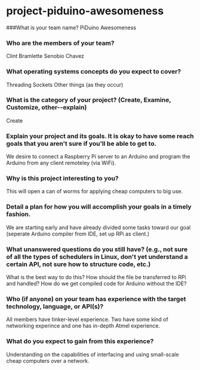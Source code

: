 # project-piduino-awesomeness
    
###What is your team name?
PiDuino Awesomeness
### Who are the members of your team?
Clint Bramlette
Senobio Chavez
### What operating systems concepts do you expect to cover?
Threading
Sockets
Other things (as they occur)
### What is the category of your project? (Create, Examine, Customize, other--explain)
Create
### Explain your project and its goals. It is okay to have some reach goals that you aren't sure if you'll be able to get to.
We desire to connect a Raspberry Pi server to an Arduino and program the Arduino from any client remoteley (via WiFi).
### Why is this project interesting to you?
This will open a can of worms for applying cheap computers to big use.
### Detail a plan for how you will accomplish your goals in a timely fashion.
We are starting early and have already divided some tasks toward our goal (seperate Arduino compiler from IDE, set up RPi as client.)
### What unanswered questions do you still have? (e.g., not sure of all the types of schedulers in Linux, don't yet understand a certain API, not sure how to structure code, etc.)
What is the best way to do this?  How should the file be transferred to RPi and handled?  How do we get compiled code for Arduino without the IDE?
### Who (if anyone) on your team has experience with the target technology, language, or API(s)?
All members have tinker-level experience.  Two have some kind of networking experince and one has in-depth Atmel experience.
### What do you expect to gain from this experience?
Understanding on the capabilities of interfacing and using small-scale cheap computers over a network.